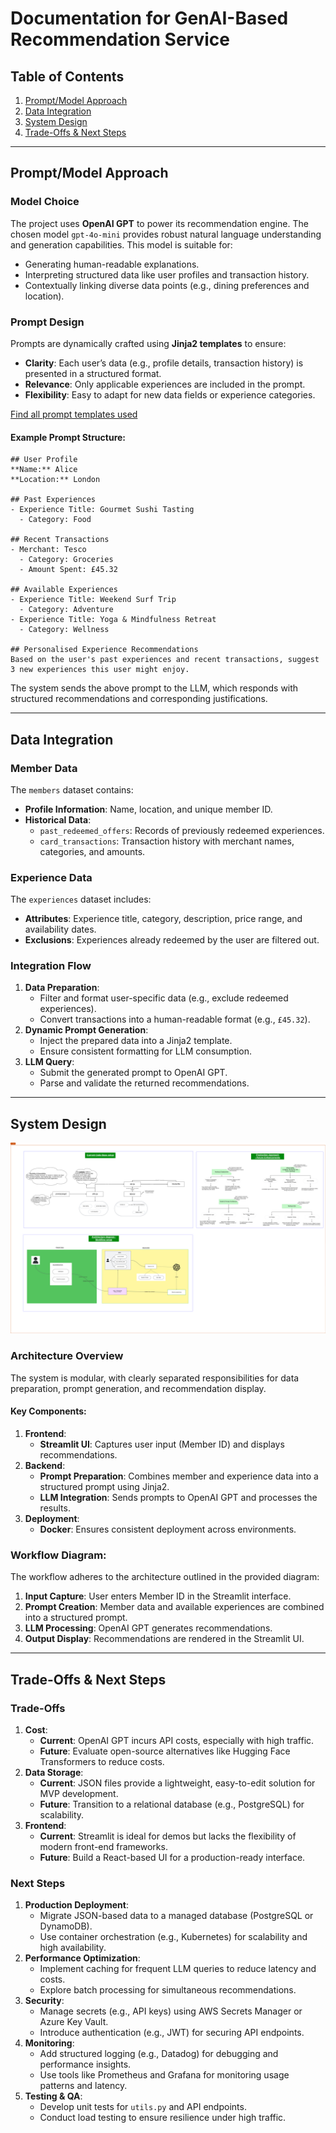 # Documentation for GenAI-Based Recommendation Service

## Table of Contents
1. [Prompt/Model Approach](#promptmodel-approach)
2. [Data Integration](#data-integration)
3. [System Design](#system-design)
4. [Trade-Offs & Next Steps](#trade-offs--next-steps)

---

## Prompt/Model Approach

### Model Choice
The project uses **OpenAI GPT** to power its recommendation engine. The chosen model `gpt-4o-mini` provides robust natural language understanding and generation capabilities. This model is suitable for:
- Generating human-readable explanations.
- Interpreting structured data like user profiles and transaction history.
- Contextually linking diverse data points (e.g., dining preferences and location).

### Prompt Design
Prompts are dynamically crafted using **Jinja2 templates** to ensure:
- **Clarity**: Each user’s data (e.g., profile details, transaction history) is presented in a structured format.
- **Relevance**: Only applicable experiences are included in the prompt.
- **Flexibility**: Easy to adapt for new data fields or experience categories.

[Find all prompt templates used](../backend/templates/)

#### Example Prompt Structure:
```plaintext
## User Profile
**Name:** Alice
**Location:** London

## Past Experiences
- Experience Title: Gourmet Sushi Tasting
  - Category: Food

## Recent Transactions
- Merchant: Tesco
  - Category: Groceries
  - Amount Spent: £45.32

## Available Experiences
- Experience Title: Weekend Surf Trip
  - Category: Adventure
- Experience Title: Yoga & Mindfulness Retreat
  - Category: Wellness

## Personalised Experience Recommendations
Based on the user's past experiences and recent transactions, suggest 3 new experiences this user might enjoy.
```

The system sends the above prompt to the LLM, which responds with structured recommendations and corresponding justifications.

---

## Data Integration

### Member Data
The `members` dataset contains:
- **Profile Information**: Name, location, and unique member ID.
- **Historical Data**:
  - `past_redeemed_offers`: Records of previously redeemed experiences.
  - `card_transactions`: Transaction history with merchant names, categories, and amounts.

### Experience Data
The `experiences` dataset includes:
- **Attributes**: Experience title, category, description, price range, and availability dates.
- **Exclusions**: Experiences already redeemed by the user are filtered out.

### Integration Flow
1. **Data Preparation**:
   - Filter and format user-specific data (e.g., exclude redeemed experiences).
   - Convert transactions into a human-readable format (e.g., `£45.32`).
2. **Dynamic Prompt Generation**:
   - Inject the prepared data into a Jinja2 template.
   - Ensure consistent formatting for LLM consumption.
3. **LLM Query**:
   - Submit the generated prompt to OpenAI GPT.
   - Parse and validate the returned recommendations.

---

## System Design
![Architecture](../images/ProcessDiagram.png)

### Architecture Overview
The system is modular, with clearly separated responsibilities for data preparation, prompt generation, and recommendation display. 

#### Key Components:
1. **Frontend**:
   - **Streamlit UI**: Captures user input (Member ID) and displays recommendations.
2. **Backend**:
   - **Prompt Preparation**: Combines member and experience data into a structured prompt using Jinja2.
   - **LLM Integration**: Sends prompts to OpenAI GPT and processes the results.
3. **Deployment**:
   - **Docker**: Ensures consistent deployment across environments.

### Workflow Diagram:
The workflow adheres to the architecture outlined in the provided diagram:
1. **Input Capture**: User enters Member ID in the Streamlit interface.
2. **Prompt Creation**: Member data and available experiences are combined into a structured prompt.
3. **LLM Processing**: OpenAI GPT generates recommendations.
4. **Output Display**: Recommendations are rendered in the Streamlit UI.

---

## Trade-Offs & Next Steps

### Trade-Offs
1. **Cost**:
   - **Current**: OpenAI GPT incurs API costs, especially with high traffic.
   - **Future**: Evaluate open-source alternatives like Hugging Face Transformers to reduce costs.
2. **Data Storage**:
   - **Current**: JSON files provide a lightweight, easy-to-edit solution for MVP development.
   - **Future**: Transition to a relational database (e.g., PostgreSQL) for scalability.
3. **Frontend**:
   - **Current**: Streamlit is ideal for demos but lacks the flexibility of modern front-end frameworks.
   - **Future**: Build a React-based UI for a production-ready interface.

### Next Steps
1. **Production Deployment**:
   - Migrate JSON-based data to a managed database (PostgreSQL or DynamoDB).
   - Use container orchestration (e.g., Kubernetes) for scalability and high availability.
2. **Performance Optimization**:
   - Implement caching for frequent LLM queries to reduce latency and costs.
   - Explore batch processing for simultaneous recommendations.
3. **Security**:
   - Manage secrets (e.g., API keys) using AWS Secrets Manager or Azure Key Vault.
   - Introduce authentication (e.g., JWT) for securing API endpoints.
4. **Monitoring**:
   - Add structured logging (e.g., Datadog) for debugging and performance insights.
   - Use tools like Prometheus and Grafana for monitoring usage patterns and latency.
5. **Testing & QA**:
   - Develop unit tests for `utils.py` and API endpoints.
   - Conduct load testing to ensure resilience under high traffic.


